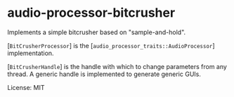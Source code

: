 # audio-processor-bitcrusher

Implements a simple bitcrusher based on "sample-and-hold".

[`BitCrusherProcessor`] is the [`audio_processor_traits::AudioProcessor`] implementation.

[`BitCrusherHandle`] is the handle with which to change parameters from any thread. A generic
handle is implemented to generate generic GUIs.

License: MIT
